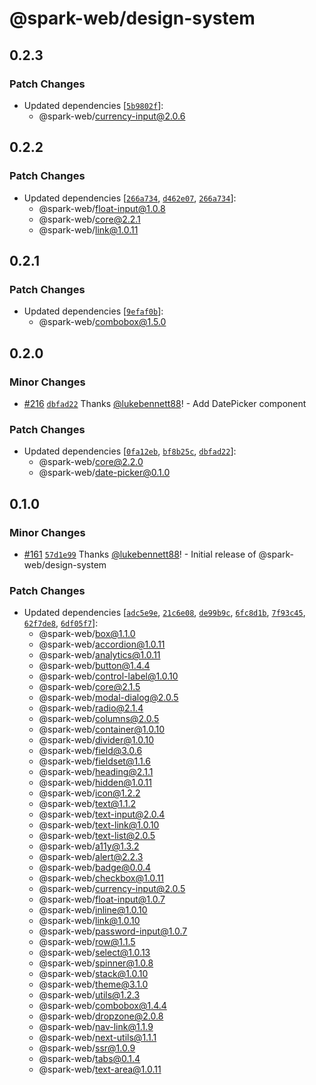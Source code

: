 # @spark-web/design-system

## 0.2.3

### Patch Changes

- Updated dependencies
  [[`5b9802f`](https://github.com/brighte-labs/spark-web/commit/5b9802f9c92a9ff2af9d6f77629e12381fb192dc)]:
  - @spark-web/currency-input@2.0.6

## 0.2.2

### Patch Changes

- Updated dependencies
  [[`266a734`](https://github.com/brighte-labs/spark-web/commit/266a7342366ec4b1973e79f90541fec870fac69f),
  [`d462e07`](https://github.com/brighte-labs/spark-web/commit/d462e07ce0d83d5c0e32650e99a92af1fece599e),
  [`266a734`](https://github.com/brighte-labs/spark-web/commit/266a7342366ec4b1973e79f90541fec870fac69f)]:
  - @spark-web/float-input@1.0.8
  - @spark-web/core@2.2.1
  - @spark-web/link@1.0.11

## 0.2.1

### Patch Changes

- Updated dependencies
  [[`9efaf0b`](https://github.com/brighte-labs/spark-web/commit/9efaf0bad5d620c6c33d52db307ed15fc51fe651)]:
  - @spark-web/combobox@1.5.0

## 0.2.0

### Minor Changes

- [#216](https://github.com/brighte-labs/spark-web/pull/216)
  [`dbfad22`](https://github.com/brighte-labs/spark-web/commit/dbfad220c84bb05ce5789baee6dad181dc9f7031)
  Thanks [@lukebennett88](https://github.com/lukebennett88)! - Add DatePicker
  component

### Patch Changes

- Updated dependencies
  [[`0fa12eb`](https://github.com/brighte-labs/spark-web/commit/0fa12eb3650ad260b2d19ebedb0602e0430cf384),
  [`bf8b25c`](https://github.com/brighte-labs/spark-web/commit/bf8b25cf0e41ec7776cd1f572b658f18d170e5d6),
  [`dbfad22`](https://github.com/brighte-labs/spark-web/commit/dbfad220c84bb05ce5789baee6dad181dc9f7031)]:
  - @spark-web/core@2.2.0
  - @spark-web/date-picker@0.1.0

## 0.1.0

### Minor Changes

- [#161](https://github.com/brighte-labs/spark-web/pull/161)
  [`57d1e99`](https://github.com/brighte-labs/spark-web/commit/57d1e996f3745dc22c3d9da7d0d7788ccae488af)
  Thanks [@lukebennett88](https://github.com/lukebennett88)! - Initial release
  of @spark-web/design-system

### Patch Changes

- Updated dependencies
  [[`adc5e9e`](https://github.com/brighte-labs/spark-web/commit/adc5e9e6c99acd117f3261edcefdb5573132441b),
  [`21c6e08`](https://github.com/brighte-labs/spark-web/commit/21c6e08e821ada32feea7c34f1bf451573b5023d),
  [`de99b9c`](https://github.com/brighte-labs/spark-web/commit/de99b9c7f72373bd1902cf67f5cfec9a1e1db01c),
  [`6fc8d1b`](https://github.com/brighte-labs/spark-web/commit/6fc8d1bc37e25d0cd622bc37f68a1d92eb5961b5),
  [`7f93c45`](https://github.com/brighte-labs/spark-web/commit/7f93c45bbae8c765e10df9d0dd7615473797749b),
  [`62f7de8`](https://github.com/brighte-labs/spark-web/commit/62f7de8a2e1df5ae088c093d3acdaa868d3f61fe),
  [`6df05f7`](https://github.com/brighte-labs/spark-web/commit/6df05f764e4181c140d6547d6b897d0210468f6a)]:
  - @spark-web/box@1.1.0
  - @spark-web/accordion@1.0.11
  - @spark-web/analytics@1.0.11
  - @spark-web/button@1.4.4
  - @spark-web/control-label@1.0.10
  - @spark-web/core@2.1.5
  - @spark-web/modal-dialog@2.0.5
  - @spark-web/radio@2.1.4
  - @spark-web/columns@2.0.5
  - @spark-web/container@1.0.10
  - @spark-web/divider@1.0.10
  - @spark-web/field@3.0.6
  - @spark-web/fieldset@1.1.6
  - @spark-web/heading@2.1.1
  - @spark-web/hidden@1.0.11
  - @spark-web/icon@1.2.2
  - @spark-web/text@1.1.2
  - @spark-web/text-input@2.0.4
  - @spark-web/text-link@1.0.10
  - @spark-web/text-list@2.0.5
  - @spark-web/a11y@1.3.2
  - @spark-web/alert@2.2.3
  - @spark-web/badge@0.0.4
  - @spark-web/checkbox@1.0.11
  - @spark-web/currency-input@2.0.5
  - @spark-web/float-input@1.0.7
  - @spark-web/inline@1.0.10
  - @spark-web/link@1.0.10
  - @spark-web/password-input@1.0.7
  - @spark-web/row@1.1.5
  - @spark-web/select@1.0.13
  - @spark-web/spinner@1.0.8
  - @spark-web/stack@1.0.10
  - @spark-web/theme@3.1.0
  - @spark-web/utils@1.2.3
  - @spark-web/combobox@1.4.4
  - @spark-web/dropzone@2.0.8
  - @spark-web/nav-link@1.1.9
  - @spark-web/next-utils@1.1.1
  - @spark-web/ssr@1.0.9
  - @spark-web/tabs@0.1.4
  - @spark-web/text-area@1.0.11
